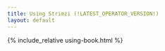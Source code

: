 ```yaml
---
title: Using Strimzi (!LATEST_OPERATOR_VERSION!)
layout: default
---
```


{% include_relative using-book.html %}

